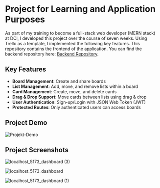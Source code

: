 # Project for Learning and Application Purposes

As part of my training to become a full-stack web developer (MERN stack) at DCI, I developed this project over the course of seven weeks. Using Trello as a template, I implemented the following key features. This repository contains the frontend of the application. You can find the backend repository here: [Backend Repository](https://github.com/bistorben/trellomania-backend).

## Key Features

- **Board Management**: Create and share boards  
- **List Management**: Add, move, and remove lists within a board  
- **Card Management**: Create, move, and delete cards  
- **Drag & Drop Support**: Move cards between lists using drag & drop  
- **User Authentication**: Sign-up/Login with JSON Web Token (JWT)  
- **Protected Routes**: Only authenticated users can access boards  

## Project Demo

![Projekt-Demo](https://github.com/bistorben/trellomania-frontend/raw/main/public/demo.gif)

## Project Screenshots

![localhost_5173_dashboard (3)](https://github.com/user-attachments/assets/13b8687d-3ce3-4a71-a2c8-9680e430bd17)

![localhost_5173_dashboard](https://github.com/user-attachments/assets/3ef1f3af-0197-4ddb-9d75-5515a261fcc6)

![localhost_5173_dashboard (1)](https://github.com/user-attachments/assets/fd3ad130-6268-4a98-bf47-c6fa4dd6f73b)

